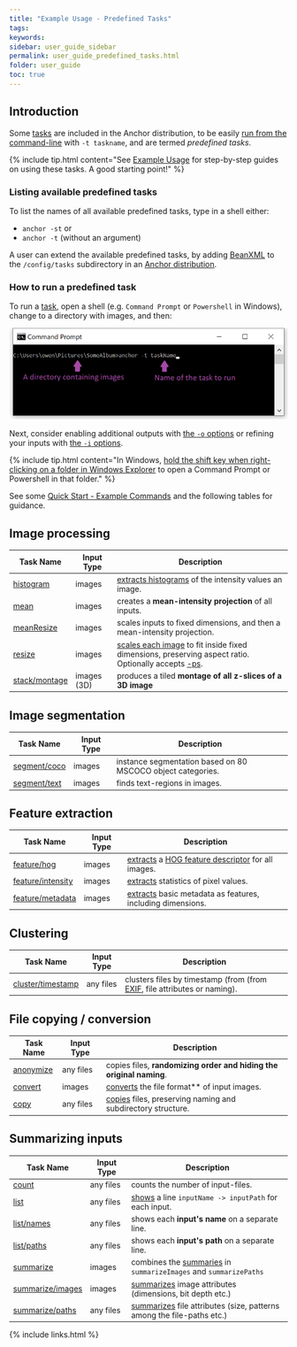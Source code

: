 ```yaml
---
title: "Example Usage - Predefined Tasks"
tags:
keywords:
sidebar: user_guide_sidebar
permalink: user_guide_predefined_tasks.html
folder: user_guide
toc: true
---
```


## Introduction

Some [tasks](/user_guide_tasks.html) are included in the Anchor distribution, to be easily
[run from the command-line](/user_guide_command_line.html) with `-t taskname`, and are termed *predefined tasks*.

{% include tip.html content="See [Example Usage](/user_guide_examples.html) for step-by-step guides on using these tasks. A good starting point!" %}

### Listing available predefined tasks

To list the names of all available predefined tasks, type in a shell either:

- `anchor -st` or
- `anchor -t` (without an argument)

A user can extend the available predefined tasks, by adding [BeanXML](/user_guide_bean_xml.html) to the `/config/tasks` subdirectory in an [Anchor distribution](/developer_guide_anchor_distribution.html).

### How to run a predefined task

To run a [task](/user_guide_tasks.html), open a shell (e.g. `Command Prompt` or `Powershell` in Windows), change to a directory with images, and then:

![commandPrompt_taskName.png](/images/user_guide/commandPrompt_taskName.png)

Next, consider enabling additional outputs with [the ``-o`` options](/user_guide_command_line.html#major-options) or refining your
inputs with [the ``-i`` options](/user_guide_command_line.html#major-options).

{% include tip.html content="In Windows, [hold the shift key when right-clicking on a folder in Windows Explorer](https://www.zdnet.com/article/windows-10-tip-the-fastest-smartest-ways-to-open-a-command-prompt/) to open a Command Prompt or Powershell in that folder." %}

See some [Quick Start - Example Commands](/index.html) and the following tables for guidance.

## Image processing 

| Task Name | Input Type | Description  |
|-----------|------------|--------------|
| [histogram](https://github.com/anchoranalysis/anchor-assembly/blob/master/anchor/src/main/resources/config/tasks/histogram.xml) | images | [extracts histograms](/user_guide_examples_histogram.html) of the intensity values an image. |
| [mean](https://github.com/anchoranalysis/anchor-assembly/blob/master/anchor/src/main/resources/config/tasks/mean.xml) | images | creates a **mean-intensity projection** of all inputs. |
| [meanResize](https://github.com/anchoranalysis/anchor-assembly/blob/master/anchor/src/main/resources/config/tasks/meanResize.xml) | images | scales inputs to fixed dimensions, and then a mean-intensity projection. |
| [resize](https://github.com/anchoranalysis/anchor-assembly/blob/master/anchor/src/main/resources/config/tasks/resize.xml) | images | [scales each image](/user_guide_examples_resizing_images.html) to fit inside fixed dimensions, preserving aspect ratio. Optionally accepts [-ps](/user_guide_command_line.html#task-options). |
| [stack/montage](https://github.com/anchoranalysis/anchor-assembly/blob/master/anchor/src/main/resources/config/tasks/stack/montage.xml) | images (3D) | produces a tiled **montage of all z-slices of a 3D image** |

## Image segmentation

| Task Name | Input Type | Description  |
|-----------|------------|--------------|
| [segment/coco](https://github.com/anchoranalysis/anchor-assembly/blob/master/anchor/src/main/resources/config/tasks/segment/coco.xml) | images | instance segmentation based on 80 MSCOCO object categories. |
| [segment/text](https://github.com/anchoranalysis/anchor-assembly/blob/master/anchor/src/main/resources/config/tasks/segment/text.xml) | images | finds text-regions in images. |

## Feature extraction

| Task Name | Input Type | Description  |
|-----------|------------|--------------|
| [feature/hog](https://github.com/anchoranalysis/anchor-assembly/blob/master/anchor/src/main/resources/config/tasks/feature/hog.xml) | images | [extracts](/user_guide_examples_extracting_image_features.html) a [HOG feature descriptor](https://en.wikipedia.org/wiki/Histogram_of_oriented_gradients) for all images. |
| [feature/intensity](https://github.com/anchoranalysis/anchor-assembly/blob/master/anchor/src/main/resources/config/tasks/feature/intensity.xml) | images | [extracts](/user_guide_examples_extracting_image_features.html) statistics of pixel values. |
| [feature/metadata](https://github.com/anchoranalysis/anchor-assembly/blob/master/anchor/src/main/resources/config/tasks/feature/metadata.xml) | images | [extracts](/user_guide_examples_extracting_image_features.html) basic metadata as features, including dimensions. |

## Clustering

| Task Name | Input Type | Description  |
|-----------|------------|--------------|
| [cluster/timestamp](https://github.com/anchoranalysis/anchor-assembly/blob/master/anchor/src/main/resources/config/tasks/cluster/timestamp.xml) | any files | clusters files by timestamp (from (from [EXIF](https://en.wikipedia.org/wiki/Exif), file attributes or naming). |

## File copying / conversion 

| Task Name | Input Type | Description  |
|-----------|------------|--------------|
| [anonymize](https://github.com/anchoranalysis/anchor-assembly/blob/master/anchor/src/main/resources/config/tasks/anonymize.xml) | any files | copies files, **randomizing order and hiding the original naming**. |
| [convert](https://github.com/anchoranalysis/anchor-assembly/blob/master/anchor/src/main/resources/config/tasks/convert.xml) | images | [converts](/user_guide_examples_converting_copying_images.html#converting-images-to-a-different-file-format) the file format** of input images. |
| [copy](https://github.com/anchoranalysis/anchor-assembly/blob/master/anchor/src/main/resources/config/tasks/copy.xml) | any files | [copies](/user_guide_examples_converting_copying_images.html#copying-files) files, preserving naming and subdirectory structure. |

## Summarizing inputs

| Task Name | Input Type | Description  |
|-----------|------------|--------------|
| [count](https://github.com/anchoranalysis/anchor-assembly/blob/master/anchor/src/main/resources/config/tasks/count.xml) | any files | counts the number of input-files. |
| [list](https://github.com/anchoranalysis/anchor-assembly/blob/master/anchor/src/main/resources/config/tasks/list.xml) | any files | [shows](/user_guide_examples_investigating_images.html#searching-by-default) a line `inputName -> inputPath` for each input. |
| [list/names](https://github.com/anchoranalysis/anchor-assembly/blob/master/anchor/src/main/resources/config/tasks/list/names.xml) | any files | shows each **input's name** on a separate line. |
| [list/paths](https://github.com/anchoranalysis/anchor-assembly/blob/master/anchor/src/main/resources/config/tasks/list/paths.xml) | any files | shows each **input's path** on a separate line. |
| [summarize](https://github.com/anchoranalysis/anchor-assembly/blob/master/anchor/src/main/resources/config/tasks/summarize.xml) | images | combines the [summaries](/user_guide_examples_investigating_images.html#summarizing-images) in `summarizeImages` and `summarizePaths` |
| [summarize/images](https://github.com/anchoranalysis/anchor-assembly/blob/master/anchor/src/main/resources/config/tasks/summarize/images.xml) | images | [summarizes](/user_guide_examples_investigating_images.html#summarizing-images) image attributes (dimensions, bit depth etc.) |
| [summarize/paths](https://github.com/anchoranalysis/anchor-assembly/blob/master/anchor/src/main/resources/config/tasks/summarize/paths.xml) | any files | [summarizes](/user_guide_examples_investigating_images.html#summarizing-images) file attributes (size, patterns among the file-paths etc.) |

{% include links.html %}